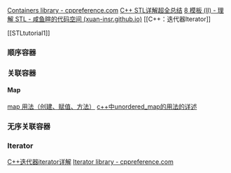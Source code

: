 [Containers library - cppreference.com](https://en.cppreference.com/w/cpp/container)
[C++ STL详解超全总结](https://blog.csdn.net/qq_50285142/article/details/114026148)
[8 模板 (II) - 理解 STL - 咸鱼暄的代码空间 (xuan-insr.github.io)](https://xuan-insr.github.io/cpp/cpp_restart/8_stl/)
[[C++：迭代器Iterator]]

[[STLtutorial1]]
### 顺序容器



### 关联容器
#### Map
[map 用法（创建、赋值、方法）](https://blog.csdn.net/ULTRAmanTAROACE/article/details/137115610)
[c++中unordered_map的用法的详述](https://blog.csdn.net/jpc20144055069/article/details/108170073)

### 无序关联容器



### Iterator
[C++迭代器iterator详解](https://blog.csdn.net/QIANGWEIYUAN/article/details/89184546)
[Iterator library - cppreference.com](https://en.cppreference.com/w/cpp/iterator)
